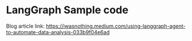 # LangGraph Sample code

Blog article link:  https://iwasnothing.medium.com/using-langgraph-agent-to-automate-data-analysis-033b9f04e6ad

